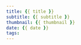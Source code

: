 ```yaml
---
title: {{ title }}
subtitle: {{ subtitle }}
thumbnail: {{ thumbnail }}
date: {{ date }}
tags:
---
```

